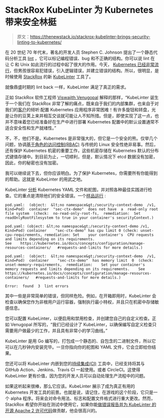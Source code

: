 # StackRox KubeLinter 为 Kubernetes 带来安全林挺

> 原文：<https://thenewstack.io/stackrox-kubelinter-brings-security-linting-to-kubernetes/>

在 20 世纪 70 年代末，著名的开发人员 Stephen C. Johnson 提出了一个静态代码分析工具 [lint](https://www.embedded.com/introduction-to-lint/) ，它可以标记编程错误、bug 和不正确的结构。你可以说 lint 在让 C 和 Unix 如此流行的过程中起了很大的作用。今天， [Kubernetes 已经非常流行](https://www.zdnet.com/article/kubernetes-jumps-in-popularity/)，但男孩很容易犯错误，引入逻辑错误，并建立错误的结构。所以，很明显，是时候使用 [StackRox](https://www.stackrox.com/) 的新 [KubeLinter](https://github.com/stackrox/kube-linter) 工具了。

就像鼎盛时期的 lint back 一样，KubeLinter 满足了真正的需求。

正如 StackRox 软件工程师 [Viswajith Venugopal](https://www.stackrox.com/authors/vvenugopal/) 解释的那样，“KubeLinter 诞生于一个我们在 StackRox 非常了解的痛点，既来自于我们的内部集群，也来自于对我们的[客户](https://www.stackrox.com/customers/)的倾听:配置 Kubernetes 应用程序非常困难！有许多旋钮和转盘，光是让你的豆荚上来并相互交谈就可能让人不知所措。但是，即使实现了这一点，也并不意味着您已经准备好在生产中进行部署 Kubernetes 配置中的默认设置通常不适合安全性和生产就绪性。”

不，不，他们不是。Kubernetes 是非常强大的，但它是一个安全的熊。仅举几个问题，协调[基于角色的访问控制(RBAC)](https://kubernetes.io/docs/reference/access-authn-authz/rbac/) 与传统的 Linux 安全性绝非易事。然后，还有保护 Kubernetes 机密的重要工作，这些机密存储在 Kubernetes 默认的分布式键值存储中。到目前为止，一切顺利，但是，默认情况下 etcd 数据没有加密，因此，你的秘密也没有加密。

我可以继续说下去，但你应该明白。为了保护 Kubernetes，你需要所有你能得到的帮助。这就是 KubeLinter 的用武之地。

KubeLinter [分析](https://www.stackrox.com/post/2020/10/introducing-kubelinter-an-open-source-linter-for-kubernetes/) Kubernetes YAML 文件和舵图，并对照各种最佳实践进行检查。它的重点是清除他们的安全错误。一个[样品运行](https://github.com/stackrox/kube-linter) :

```
pod.yaml:  (object:  &lt;no namespace&gt;/security-context-demo  /v1,  Kind=Pod)  container  "sec-ctx-demo"  does not have  a  read-only root file system  (check:  no-read-only-root-fs,  remediation:  Set readOnlyRootFilesystem to true in your container's securityContext.)

pod.yaml: (object: &lt;no namespace&gt;/security-context-demo /v1, Kind=Pod) container    "sec-ctx-demo" has cpu limit 0 (check: unset-cpu-requirements, remediation: Set    your container's  CPU requests and limits depending on its requirements.  See    https://kubernetes.io/docs/concepts/configuration/manage-resources-containers/   #requests-and-limits for more details.)

pod.yaml:  (object:  &lt;no namespace&gt;/security-context-demo  /v1,  Kind=Pod)  container    "sec-ctx-demo"  has memory limit  0  (check:  unset-memory-requirements,  remediation:    Set your container's  memory requests and limits depending on its requirements.    See https://kubernetes.io/docs/concepts/configuration/manage-resources-containers/   #requests-and-limits for more details.)

Error:  found  3  lint errors

```

其中一些是非常简单的错误，但同样危险。例如，在开箱即用时，KubeLinter 会检查以确保您作为非根用户运行容器，强制执行最小特权，并且只在机密中存储敏感信息。

您可以配置 KubeLinter，以便启用和禁用检查，并创建您自己的自定义检查。正如 Venugopal 所写的，“我们已经设计了 KubeLinter，以确保编写自定义检查只需要用户做最少的工作，并且具有非常小的学习曲线。”

KubeLinter 是用 Go 编写的，打包成一个静态的、自包含的二进制文件，所以它可以在几秒钟内安装完毕。一旦你指向你的舵图和 YAML 文件，它会立即给你结果。

您还可以将 KubeLinter 内嵌到您的[持续集成(CI)](https://thenewstack.io/a-primer-continuous-integration-and-continuous-delivery-ci-cd/) 工具中，已经支持将其与 GitHub Action、Jenkins、Travis CI 一起使用。或者 CircleCI。这使得 KubeLinter 更有价值，因为您的开发人员可以自动处理生产流程中的问题。

如果这听起来很棒，那么它应该。KubeLinter 展示了成为真正有用的 Kubernetes 开发工具的前景。也就是说，请记住，在游戏的这个阶段，它只是一个 alpha 程序。将来会对命令用法、标志和配置文件格式进行重大更改。然而，StackRox 希望你开始在测试中使用它，如果你能[做错误报告并为 KubeLinter 的开源 Apache 2 许可代码](https://github.com/stackrox/kube-linter/blob/main/CONTRIBUTING.md)做贡献，他会很高兴的。

<svg xmlns:xlink="http://www.w3.org/1999/xlink" viewBox="0 0 68 31" version="1.1"><title>Group</title> <desc>Created with Sketch.</desc></svg>